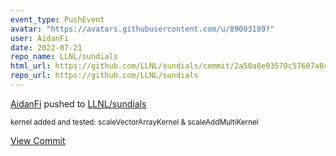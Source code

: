 ```yaml
---
event_type: PushEvent
avatar: "https://avatars.githubusercontent.com/u/89093189?"
user: AidanFi
date: 2022-07-21
repo_name: LLNL/sundials
html_url: https://github.com/LLNL/sundials/commit/2a50a8e93570c57607a8c086321863bc092da164
repo_url: https://github.com/LLNL/sundials
---
```


<a href='https://github.com/AidanFi' target='_blank'>AidanFi</a> pushed to <a href='https://github.com/LLNL/sundials' target='_blank'>LLNL/sundials</a>

<small>kernel added and tested: scaleVectorArrayKernel & scaleAddMultiKernel</small>

<a href='https://github.com/LLNL/sundials/commit/2a50a8e93570c57607a8c086321863bc092da164' target='_blank'>View Commit</a>